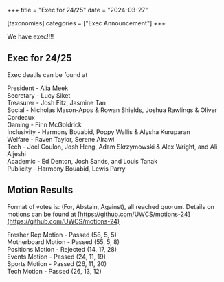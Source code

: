 +++
title = "Exec for 24/25"
date = "2024-03-27"

[taxonomies]
categories = ["Exec Announcement"]
+++

We have exec!!!!

<!-- more --> 

## Exec for 24/25
Exec deatils can be found at

President - Alia Meek  
Secretary - Lucy Siket  
Treasurer - Josh Fitz, Jasmine Tan  
Social - Nicholas Mason-Apps & Rowan Shields​, Joshua Rawlings & Oliver Cordeaux  
Gaming - Finn McGoldrick   
Inclusivity - Harmony Bouabid, Poppy Wallis & Alysha Kuruparan  
Welfare - Raven Taylor, Serene Alrawi  
Tech - Joel Coulon, Josh Heng, Adam Skrzymowski & Alex Wright, and Ali Aljeshi  
Academic - Ed Denton, Josh Sands, and Louis Tanak  
Publicity - Harmony Bouabid, Lewis Parry  

## Motion Results
Format of votes is: (For, Abstain, Against), all reached quorum.
Details on motions can be found at [https://github.com/UWCS/motions-24](https://github.com/UWCS/motions-24)

Fresher Rep Motion - Passed (58, 5, 5)  
Motherboard Motion - Passed (55, 5, 8)  
Positions Motion - Rejected (14, 17, 28)  
Events Motion - Passed (24, 11, 19)  
Sports Motion - Passed (26, 11, 20)  
Tech Motion - Passed (26, 13, 12)  